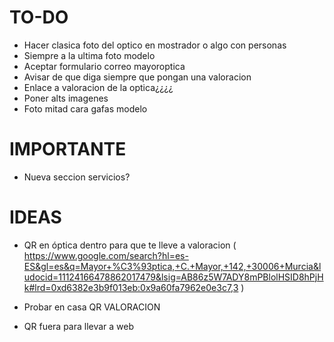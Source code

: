# TO-DO


- Hacer clasica foto del optico en mostrador o algo con personas
- Siempre a la ultima foto modelo
- Aceptar formulario correo mayoroptica
- Avisar de que diga siempre que pongan una valoracion
- Enlace a valoracion de la optica¿¿¿¿
- Poner alts imagenes
- Foto mitad cara gafas modelo

# IMPORTANTE

- Nueva seccion servicios?


# IDEAS

- QR en óptica dentro para que te lleve a valoracion ( https://www.google.com/search?hl=es-ES&gl=es&q=Mayor+%C3%93ptica,+C.+Mayor,+142,+30006+Murcia&ludocid=11124166478862017479&lsig=AB86z5W7ADY8mPBlolHSID8hPjHk#lrd=0xd6382e3b9f013eb:0x9a60fa7962e0e3c7,3 )

- Probar en casa QR VALORACION

- QR fuera para llevar a web 